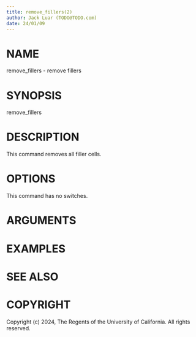 ```yaml
---
title: remove_fillers(2)
author: Jack Luar (TODO@TODO.com)
date: 24/01/09
---
```


# NAME

remove_fillers - remove fillers

# SYNOPSIS

remove_fillers 


# DESCRIPTION

This command removes all filler cells.

# OPTIONS

This command has no switches.

# ARGUMENTS

# EXAMPLES

# SEE ALSO

# COPYRIGHT

Copyright (c) 2024, The Regents of the University of California. All rights reserved.
